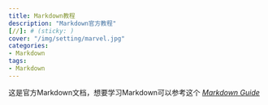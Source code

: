 ```yaml
---
title: Markdown教程
description: "Markdown官方教程"
[//]: # (sticky: )
cover: "/img/setting/marvel.jpg"
categories:
- Markdown
tags:
- Markdown
---
```


这是官方Markdown文档，想要学习Markdown可以参考这个 *[Markdown Guide](https://www.markdownguide.org)*